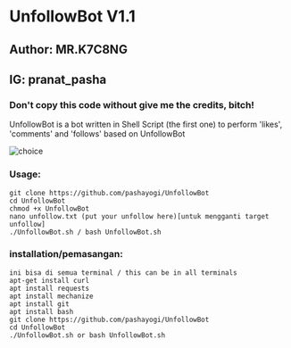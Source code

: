 # UnfollowBot V1.1
## Author: MR.K7C8NG
## IG: pranat_pasha
### Don't copy this code without give me the credits, bitch! 
UnfollowBot is a bot written in Shell Script (the first one) to perform 'likes', 'comments' and 'follows' based on UnfollowBot

![choice](https://i.ibb.co/qCVXCfH/Screenshot-2019-06-25-22-58-37.png)

### Usage:
```
git clone https://github.com/pashayogi/UnfollowBot
cd UnfollowBot
chmod +x UnfollowBot
nano unfollow.txt (put your unfollow here)[untuk mengganti target unfollow]
./UnfollowBot.sh / bash UnfollowBot.sh
```

### installation/pemasangan:

```
ini bisa di semua terminal / this can be in all terminals 
apt-get install curl
apt install requests
apt install mechanize
apt install git
apt install bash
git clone https://github.com/pashayogi/UnfollowBot
cd UnfollowBot
./UnfollowBot.sh or bash UnfollowBot.sh
```

